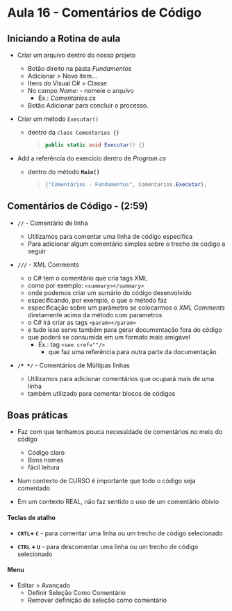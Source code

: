 # Aula 16 - Comentários de Código

## Iniciando a Rotina de aula

* Criar um arquivo dentro do nosso projeto
  * Botão direito na pasta *Fundamentos*
  * Adicionar > Novo item...
  * Itens do Visual C# > Classe
  * No campo *Nome:* - nomeie o arquivo
    * Ex.: *Comentarios.cs*
  * Botão Adicionar para concluir o processo.

* Criar um método `Executar()`
  * dentro da `class Comentarios {}`

    >```cs
    > public static void Executar() {}
    >```

* Add a referência do exercício dentro de *Program.cs*
  * dentro do método **`Main()`**

    > ```cs
    > {"Comentários - Fundamentos", Comentarios.Executar},
    >```

## Comentários de Código - (2:59)

* **`//`** - Comentário de linha
  * Utilizamos para comentar uma linha de código específica
  * Para adicionar algum comentário simples sobre o trecho de código a seguir

* **`///`** - XML Comments
  * o C# tem o comentário que cria tags XML
  * como por exemplo: `<summary></summary>`
  * onde podemos criar um sumário do código desenvolvido
  * especificando, por exemplo, o que o método faz
  * especificação sobre um parâmetro se colocarmos o 
*XML Comments* diretamente acima da método com parametros
  * o C# irá criar as tags `<param></param>`
  * e tudo isso serve também para gerar documentação fora do código
  * que poderá se consumida em um formato mais amigável
    * Ex.: tag `<see cref=""/>`
      * que faz uma referência para outra parte da documentação

* **`/* */`** - Comentários de Múltipas linhas
  * Utilizamos para adicionar comentários que ocupará mais de uma linha
  * também utilizado para comentar blocos de códigos

## Boas práticas

* Faz com que tenhamos pouca necessidade de comentários no meio do código
  * Código claro
  * Bons nomes
  * fácil leitura

* Num contexto de CURSO é importante que todo o código seja comentado

* Em um contexto REAL, não faz sentido o uso de um comentário óbivio

#### Teclas de atalho

* **`CRTL`+ `C`** - para comentar uma linha ou um trecho de código selecionado

* **`CTRL` + `U`** - para descomentar uma linha ou um trecho de código selecionado

#### Menu 
* Editar > Avançado
  * Definir Seleção Como Comentário
  * Remover definição de seleção como comentário